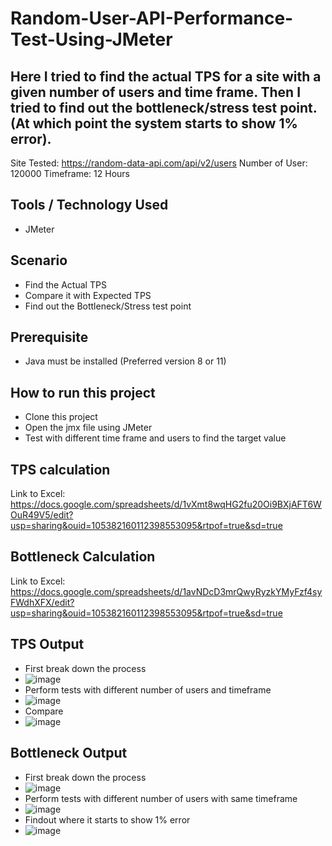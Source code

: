 # Random-User-API-Performance-Test-Using-JMeter

## Here I tried to find the actual TPS for a site with a given number of users and time frame. Then I tried to find out the bottleneck/stress test point. (At which point the system starts to show 1% error).
   Site Tested: https://random-data-api.com/api/v2/users
   Number of User: 120000
   Timeframe: 12 Hours

## Tools / Technology Used
  - JMeter
  
## Scenario
  - Find the Actual TPS
  - Compare it with Expected TPS
  - Find out the Bottleneck/Stress test point
  
## Prerequisite
  - Java must be installed (Preferred version 8 or 11)
  
## How to run this project
  - Clone this project
  - Open the jmx file using JMeter
  - Test with different time frame and users to find the target value
  
## TPS calculation
  Link to Excel: https://docs.google.com/spreadsheets/d/1vXmt8wqHG2fu20Oi9BXjAFT6WOuR49V5/edit?usp=sharing&ouid=105382160112398553095&rtpof=true&sd=true
  
## Bottleneck Calculation
  Link to Excel: https://docs.google.com/spreadsheets/d/1avNDcD3mrQwyRyzkYMyFzf4syFWdhXFX/edit?usp=sharing&ouid=105382160112398553095&rtpof=true&sd=true
  
## TPS Output 
  - First break down the process
  -  ![image](https://user-images.githubusercontent.com/52327199/193750352-72122d5d-00f0-41de-8880-f94d5a51f324.png)
  - Perform tests with different number of users and timeframe
  - ![image](https://user-images.githubusercontent.com/52327199/193750610-afa73baf-0126-4e1a-bbb8-399e025262ef.png)
  - Compare 
  - ![image](https://user-images.githubusercontent.com/52327199/193750690-9a8a7ae5-c0ee-4170-83dc-3217db619589.png)

## Bottleneck Output
  - First break down the process
  -  ![image](https://user-images.githubusercontent.com/52327199/193750352-72122d5d-00f0-41de-8880-f94d5a51f324.png)
  - Perform tests with different number of users with same timeframe
  - ![image](https://user-images.githubusercontent.com/52327199/193750922-2289b62c-681f-478f-8672-cd1b88a4a0f5.png)
  - Findout where it starts to show 1% error 
  - ![image](https://user-images.githubusercontent.com/52327199/193751092-73b8284a-f947-4e03-923c-63f8bdcd7cc7.png)

